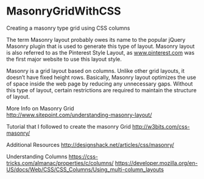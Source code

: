# MasonryGridWithCSS
Creating a masonry type grid using CSS columns 

The term Masonry layout probably owes its name to the popular jQuery Masonry plugin that is used to generate this type of layout. Masonry layout is also referred to as the Pinterest Style Layout, as www.pinterest.com was the first major website to use this layout style.

Masonry is a grid layout based on columns. Unlike other grid layouts, it doesn’t have fixed height rows. Basically, Masonry layout optimizes the use of space inside the web page by reducing any unnecessary gaps. Without this type of layout, certain restrictions are required to maintain the structure of layout.

More Info on Masonry Grid</br>
http://www.sitepoint.com/understanding-masonry-layout/	

Tutorial that I followed to create the masonry Grid
http://w3bits.com/css-masonry/

Additional Resources
http://designshack.net/articles/css/masonry/

Understanding Columns
https://css-tricks.com/almanac/properties/c/columns/
https://developer.mozilla.org/en-US/docs/Web/CSS/CSS_Columns/Using_multi-column_layouts
